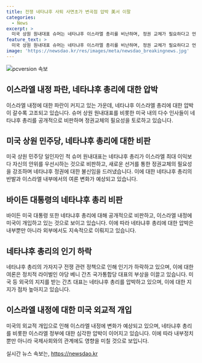 ```yaml
---
title: 전쟁 네타냐후 사퇴 사면초가 변곡점 압박 美서 이팔
categories:
  - News
excerpt: >
  미국 상원 원내대표 슈머는 네타냐후 이스라엘 총리를 비난하며, 정권 교체가 필요하다고 언급했다. 미국 대통령 조 바이든 또한 네타냐후를 비판하며, 내부와 외부에서 압박을 받고 있다. 네타냐후의 인질 협상 지지도가 떨어지고, 정치적 라이벌인 간츠 대표의 부상으로 압박이 더해지고 있다. 네타냐후의 외국 방문 관련 갈등으로도 문제가 되면서, 네타냐후의 정권에 대한 불신임이 확산되고 있는 상황이다.
feature_text: >
  미국 상원 원내대표 슈머는 네타냐후 이스라엘 총리를 비난하며, 정권 교체가 필요하다고 언급했다. 미국 대통령 조 바이든 또한 네타냐후를 비판하며, 내부와 외부에서 압박을 받고 있다. 네타냐후의 인질 협상 지지도가 떨어지고, 정치적 라이벌인 간츠 대표의 부상으로 압박이 더해지고 있다. 네타냐후의 외국 방문 관련 갈등으로도 문제가 되면서, 네타냐후의 정권에 대한 불신임이 확산되고 있는 상황이다.
image: 'https://newsdao.kr/res/images/meta/newsdao_breakingnews.jpg'
---
```


<p><img src="https://newsdao.kr/res/images/meta/newsdao_breakingnews.jpg" alt="pcversion 속보" /></p>

<h2 data-ke-size="size26">이스라엘 내정 파란, 네타냐후 총리에 대한 압박</h2>

<p data-ke-size="size16">이스라엘 내정에 대한 파란이 커지고 있는 가운데, 네타냐후 이스라엘 총리에 대한 압박이 갈수록 고조되고 있습니다. 슈머 상원 원내대표를 비롯한 미국 내의 다수 인사들이 네타냐후 총리를 공개적으로 비판하며 정권교체의 필요성을 토로하고 있습니다.</p>

<h2 data-ke-size="size26">미국 상원 민주당, 네타냐후 총리에 대한 비판</h2>

<p data-ke-size="size16">미국 상원 민주당 일인자인 척 슈머 원내대표는 네타냐후 총리가 이스라엘 최대 이익보다 자신의 안위를 우선시하는 것으로 비판하고, 새로운 선거를 통한 정권교체의 필요성을 강조하며 네타냐후 정권에 대한 불신임을 드러냈습니다. 이에 대한 네타냐후 총리의 반발과 이스라엘 내부에서의 여론 변화가 예상되고 있습니다.</p>

<h2 data-ke-size="size26">바이든 대통령의 네타냐후 총리 비판</h2>

<p data-ke-size="size16">바이든 미국 대통령 또한 네타냐후 총리에 대해 공개적으로 비판하고, 이스라엘 내정에 미국이 개입하고 있는 것으로 보이고 있습니다. 이에 따라 네타냐후 총리에 대한 압박은 내부뿐만 아니라 외부에서도 지속적으로 이뤄지고 있습니다.</p>

<h2 data-ke-size="size26">네타냐후 총리의 인기 하락</h2>

<p data-ke-size="size16">네타냐후 총리의 가자지구 전쟁 관련 정책으로 인해 인기가 하락하고 있으며, 이에 대한 여론은 정치적 라이벌인 야당 베니 간츠 국가통합당 대표의 부상을 이끌고 있습니다. 미국 등 외국의 지지를 받는 간츠 대표는 네타냐후 총리를 압박하고 있으며, 이에 대한 지지가 점차 높아지고 있습니다.</p>

<h2 data-ke-size="size26">이스라엘 내정에 대한 미국 외교적 개입</h2>

<p data-ke-size="size16">미국의 외교적 개입으로 인해 이스라엘 내정에 변화가 예상되고 있으며, 네타냐후 총리를 비롯한 이스라엘 정부에 대한 심각한 압박이 이어지고 있습니다. 이에 따라 내부정치 뿐만 아니라 국제사회와의 관계에도 영향을 미칠 것으로 보입니다.</p>
실시간 뉴스 속보는, <a href="https://newsdao.kr" rel="dofollow">https://newsdao.kr</a>


